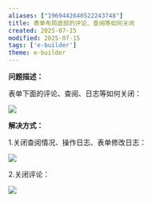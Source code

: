 ```yaml
---
aliases: ["1969442640522243748"]
title: 表单布局底部的评论、查阅等如何关闭
created: 2025-07-15
modified: 2025-07-15
tags: ['e-builder']
theme: e-builder
---
```


**问题描述：**

表单下面的评论、查阅、日志等如何关闭：

![](af431c8f007d7849d95539bc8e7eb0e2.jpg)

**解决方式：**

1.关闭查阅情况、操作日志、表单修改日志：

![](aee39fb1f58533ca5abde4bdceb10361.jpg)

2.关闭评论：

![](ef8246905c5d90350a4eca0e1410038a.jpg)